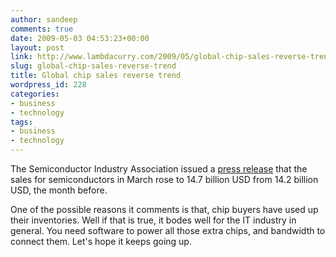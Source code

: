 ```yaml
---
author: sandeep
comments: true
date: 2009-05-03 04:53:23+00:00
layout: post
link: http://www.lambdacurry.com/2009/05/global-chip-sales-reverse-trend/
slug: global-chip-sales-reverse-trend
title: Global chip sales reverse trend
wordpress_id: 228
categories:
- business
- technology
tags:
- business
- technology
---
```


The Semiconductor Industry Association issued a [press release](http://www.sia-online.org/cs/papers_publications/press_release_detail?pressrelease.id=1587) that the sales for semiconductors in March rose to 14.7 billion USD from 14.2 billion USD, the month before.

One of the possible reasons it comments is that, chip buyers have used up their inventories. Well if that is true, it bodes well for the IT industry in general. You need software to power all those extra chips, and bandwidth to connect them. Let's hope it keeps going up.
